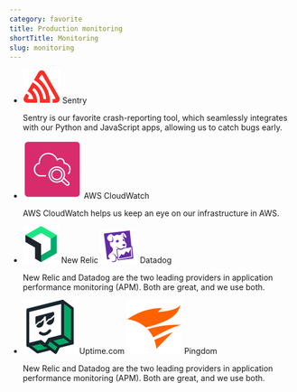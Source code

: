 ```yaml
---
category: favorite
title: Production monitoring
shortTitle: Monitoring
slug: monitoring
---
```


- ![Sentry](logos/sentry.svg) Sentry

  Sentry is our favorite crash-reporting tool, which seamlessly integrates with
  our Python and JavaScript apps, allowing us to catch bugs early.

- ![CloudWatch](logos/cloudwatch.svg) AWS CloudWatch

  AWS CloudWatch helps us keep an eye on our infrastructure in AWS.

- ![New Relic](logos/newrelic.svg) New Relic
  ![Datadog](logos/datadog.svg) Datadog

  New Relic and Datadog are the two leading providers in application performance
  monitoring (APM). Both are great, and we use both.

- ![Uptime.com](logos/uptime.svg) Uptime.com
  ![Pingdom](logos/pingdom.svg) Pingdom

  New Relic and Datadog are the two leading providers in application performance
  monitoring (APM). Both are great, and we use both.
